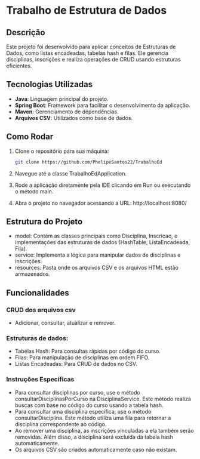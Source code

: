 # Trabalho de Estrutura de Dados

## Descrição
Este projeto foi desenvolvido para aplicar conceitos de Estruturas de Dados, como listas encadeadas, tabelas hash e filas. Ele gerencia disciplinas, inscrições e realiza operações de CRUD usando estruturas eficientes.

## Tecnologias Utilizadas
- **Java**: Linguagem principal do projeto.
- **Spring Boot**: Framework para facilitar o desenvolvimento da aplicação.
- **Maven**: Gerenciamento de dependências.
- **Arquivos CSV**: Utilizados como base de dados.

## Como Rodar

1. Clone o repositório para sua máquina:
   ```bash
   git clone https://github.com/PhelipeSantos22/TrabalhoEd
   
2. Navegue até a classe TrabalhoEdApplication.

3. Rode a aplicação diretamente pela IDE clicando em Run ou executando o método main.

4. Abra o projeto no navegador acessando a URL: http://localhost:8080/

## Estrutura do Projeto
- model: Contém as classes principais como Disciplina, Inscricao, e implementações das estruturas de dados (HashTable, ListaEncadeada, Fila).
- service: Implementa a lógica para manipular dados de disciplinas e inscrições.
- resources: Pasta onde os arquivos CSV e os arquivos HTML estão armazenados.

## Funcionalidades
### CRUD dos arquivos csv
- Adicionar, consultar, atualizar e remover.

### Estruturas de dados:
- Tabelas Hash: Para consultas rápidas por código do curso.
- Filas: Para manipulação de disciplinas em ordem FIFO.
- Listas Encadeadas: Para CRUD de dados no CSV.

### Instruções Específicas
- Para consultar disciplinas por curso, use o método consultarDisciplinasPorCurso na DisciplinaService. Este método realiza buscas com base no código do curso usando a tabela hash.
- Para consultar uma disciplina específica, use o método consultarDisciplina. Este método utiliza uma fila para retornar a disciplina correspondente ao código.
- Ao remover uma disciplina, as inscrições vinculadas a ela também serão removidas. Além disso, a disciplina será excluída da tabela hash automaticamente.
- Os arquivos CSV são criados automaticamente caso não existam.